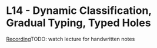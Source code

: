 # L14 - Dynamic Classification, Gradual Typing, Typed Holes

[Recording](https://leccap.engin.umich.edu/leccap/player/r/iOfEsT)TODO: watch lecture for handwritten notes
